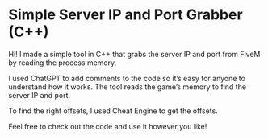 # Simple Server IP and Port Grabber (C++)

Hi! I made a simple tool in C++ that grabs the server IP and port from FiveM by reading the process memory.

I used ChatGPT to add comments to the code so it’s easy for anyone to understand how it works. The tool reads the game’s memory to find the server IP and port.

To find the right offsets, I used Cheat Engine to get the offsets.

Feel free to check out the code and use it however you like!
